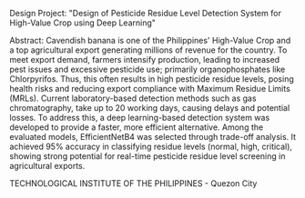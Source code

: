 Design Project:
"Design of Pesticide Residue Level Detection System for High-Value Crop using Deep Learning"

Abstract:
Cavendish banana is one of the Philippines' High-Value Crop and a top agricultural export generating millions of revenue for the country. To meet export demand, farmers intensify production, leading to increased pest issues and excessive pesticide use; primarily organophosphates like Chlorpyrifos. Thus, this often results in high pesticide residue levels, posing health risks and reducing export compliance with Maximum Residue Limits (MRLs). Current laboratory-based detection methods such as gas chromatography, take up to 20 working days, causing delays and potential losses. To address this, a deep learning-based detection system was developed to provide a faster, more efficient alternative. Among the evaluated models, EfficientNetB4 was selected through trade-off analysis. It achieved 95% accuracy in classifying residue levels (normal, high, critical), showing strong potential for real-time pesticide residue level screening in agricultural exports.

TECHNOLOGICAL INSTITUTE OF THE PHILIPPINES - Quezon City
